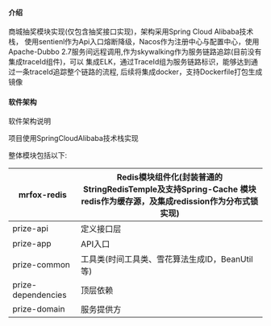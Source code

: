 #### 介绍
   商城抽奖模块实现(仅包含抽奖接口实现)，架构采用Spring Cloud Alibaba技术栈，
使用sentienl作为Api入口熔断降级，Nacos作为注册中心与配置中心，使用Apache-Dubbo 2.7服务间远程调用,作为skywalking作为服务链路追踪(目前没有集成traceId组件)，可以
集成ELK，通过TraceId组为服务链路标识，能够达到通过一条traceId追踪整个链路的流程,
后续将集成docker，支持Dockerfile打包生成镜像
#### 软件架构
软件架构说明


项目使用SpringCloudAlibaba技术栈实现

整体模块包括以下:

| mrfox-redis | Redis模块组件化(封装普通的StringRedisTemple及支持Spring-Cache 模块redis作为缓存源，及集成redission作为分布式锁实现) |
| --- | --- |
| prize-api | 定义接口层 |
| prize-app | API入口 |
| prize-common | 工具类(时间工具类、雪花算法生成ID，BeanUtil等) |
| prize-dependencies | 顶层依赖 |
| prize-domain | 服务提供方 |


